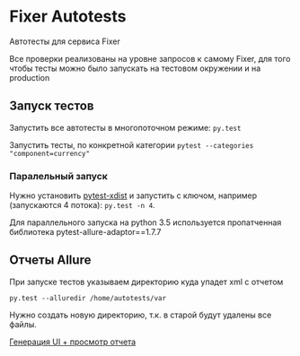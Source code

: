 # Fixer Autotests

Автотесты для сервиса Fixer

Все проверки реализованы на уровне запросов к самому Fixer, для того чтобы тесты можно было запускать на тестовом окружении и на production

## Запуск тестов
Запустить все автотесты в многопоточном режиме: `py.test`

Запустить тесты, по конкретной категории `pytest --categories "component=currency"`

### Паралельный запуск
Нужно установить [pytest-xdist](http://docs.pytest.org/en/latest/xdist.html) и запустить с ключом, например (запускаются 4 потока):  `py.test -n 4`.

Для параллельного запуска на python 3.5 используется пропатченная библиотека pytest-allure-adaptor==1.7.7

## Отчеты Allure
При запуске тестов указываем директорию куда упадет xml с отчетом

`py.test --alluredir /home/autotests/var`

Нужно создать новую директорию, т.к. в старой будут удалены все файлы.

[Генерация UI + просмотр отчета](http://wiki.qatools.ru/display/AL/Allure+Commandline)

